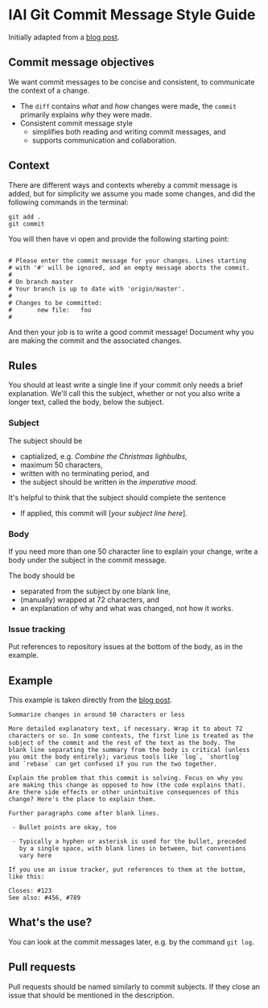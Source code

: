 # IAI Git Commit Message Style Guide

Initially adapted from a [blog post](https://chris.beams.io/posts/git-commit/).

## Commit message objectives 

We want commit messages to be concise and consistent, to communicate the context of a change. 

  * The `diff` contains *what* and *how* changes were made, the `commit` primarily explains *why* they were made.
  * Consistent commit message style 
      * simplifies both reading and writing commit messages, and
      * supports communication and collaboration.

## Context

There are different ways and contexts whereby a commit message is added, but for simplicity we assume you made some changes, and did the following commands in the terminal:
```
git add .
git commit
```

You will then have vi open and provide the following starting point:
```

# Please enter the commit message for your changes. Lines starting
# with '#' will be ignored, and an empty message aborts the commit.
#
# On branch master
# Your branch is up to date with 'origin/master'.
#
# Changes to be committed:
#       new file:   foo
#
```

And then your job is to write a good commit message! Document why you are making the commit and the associated changes.

## Rules

You should at least write a single line if your commit only needs a brief explanation. We'll call this the subject, whether or not you also write a longer text, called the body, below the subject. 

### Subject

The subject should be
  * captialized, e.g. *Combine the Christmas lighbulbs*,
  * maximum 50 characters,
  * written with no terminating period, and
  * the subject should be written in the *imperative mood*.

It's helpful to think that the subject should complete the sentence

  * If applied, this commit will [*your subject line here*].

### Body

If you need more than one 50 character line to explain your change, write a body under the subject in the commit message.

The body should be
  * separated from the subject by one blank line,
  * (manually) wrapped at 72 characters, and
  * an explanation of why and what was changed, not how it works. 

### Issue tracking

Put references to repository issues at the bottom of the body, as in the example.

## Example

This example is taken directly from the [blog post](https://chris.beams.io/posts/git-commit/).

```
Summarize changes in around 50 characters or less

More detailed explanatory text, if necessary. Wrap it to about 72
characters or so. In some contexts, the first line is treated as the
subject of the commit and the rest of the text as the body. The
blank line separating the summary from the body is critical (unless
you omit the body entirely); various tools like `log`, `shortlog`
and `rebase` can get confused if you run the two together.

Explain the problem that this commit is solving. Focus on why you
are making this change as opposed to how (the code explains that).
Are there side effects or other unintuitive consequences of this
change? Here's the place to explain them.

Further paragraphs come after blank lines.

 - Bullet points are okay, too

 - Typically a hyphen or asterisk is used for the bullet, preceded
   by a single space, with blank lines in between, but conventions
   vary here

If you use an issue tracker, put references to them at the bottom,
like this:

Closes: #123
See also: #456, #789
```


## What's the use?

You can look at the commit messages later, e.g. by the command `git log`. 


## Pull requests

Pull requests should be named similarly to commit subjects.
If they close an issue that should be mentioned in the description.